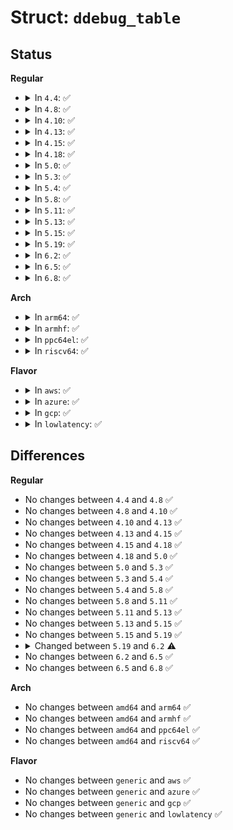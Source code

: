# Struct: <code>ddebug_table</code>

## Status
<b>Regular</b>
<ul>
<li>
<details>
<summary>In <code>4.4</code>: ✅</summary>

```c
struct ddebug_table {
    struct list_head link;
    const char *mod_name;
    unsigned int num_ddebugs;
    struct _ddebug *ddebugs;
};
```
</details>
</li>
<li>
<details>
<summary>In <code>4.8</code>: ✅</summary>

```c
struct ddebug_table {
    struct list_head link;
    const char *mod_name;
    unsigned int num_ddebugs;
    struct _ddebug *ddebugs;
};
```
</details>
</li>
<li>
<details>
<summary>In <code>4.10</code>: ✅</summary>

```c
struct ddebug_table {
    struct list_head link;
    const char *mod_name;
    unsigned int num_ddebugs;
    struct _ddebug *ddebugs;
};
```
</details>
</li>
<li>
<details>
<summary>In <code>4.13</code>: ✅</summary>

```c
struct ddebug_table {
    struct list_head link;
    const char *mod_name;
    unsigned int num_ddebugs;
    struct _ddebug *ddebugs;
};
```
</details>
</li>
<li>
<details>
<summary>In <code>4.15</code>: ✅</summary>

```c
struct ddebug_table {
    struct list_head link;
    const char *mod_name;
    unsigned int num_ddebugs;
    struct _ddebug *ddebugs;
};
```
</details>
</li>
<li>
<details>
<summary>In <code>4.18</code>: ✅</summary>

```c
struct ddebug_table {
    struct list_head link;
    const char *mod_name;
    unsigned int num_ddebugs;
    struct _ddebug *ddebugs;
};
```
</details>
</li>
<li>
<details>
<summary>In <code>5.0</code>: ✅</summary>

```c
struct ddebug_table {
    struct list_head link;
    const char *mod_name;
    unsigned int num_ddebugs;
    struct _ddebug *ddebugs;
};
```
</details>
</li>
<li>
<details>
<summary>In <code>5.3</code>: ✅</summary>

```c
struct ddebug_table {
    struct list_head link;
    const char *mod_name;
    unsigned int num_ddebugs;
    struct _ddebug *ddebugs;
};
```
</details>
</li>
<li>
<details>
<summary>In <code>5.4</code>: ✅</summary>

```c
struct ddebug_table {
    struct list_head link;
    const char *mod_name;
    unsigned int num_ddebugs;
    struct _ddebug *ddebugs;
};
```
</details>
</li>
<li>
<details>
<summary>In <code>5.8</code>: ✅</summary>

```c
struct ddebug_table {
    struct list_head link;
    const char *mod_name;
    unsigned int num_ddebugs;
    struct _ddebug *ddebugs;
};
```
</details>
</li>
<li>
<details>
<summary>In <code>5.11</code>: ✅</summary>

```c
struct ddebug_table {
    struct list_head link;
    const char *mod_name;
    unsigned int num_ddebugs;
    struct _ddebug *ddebugs;
};
```
</details>
</li>
<li>
<details>
<summary>In <code>5.13</code>: ✅</summary>

```c
struct ddebug_table {
    struct list_head link;
    const char *mod_name;
    unsigned int num_ddebugs;
    struct _ddebug *ddebugs;
};
```
</details>
</li>
<li>
<details>
<summary>In <code>5.15</code>: ✅</summary>

```c
struct ddebug_table {
    struct list_head link;
    const char *mod_name;
    unsigned int num_ddebugs;
    struct _ddebug *ddebugs;
};
```
</details>
</li>
<li>
<details>
<summary>In <code>5.19</code>: ✅</summary>

```c
struct ddebug_table {
    struct list_head link;
    const char *mod_name;
    unsigned int num_ddebugs;
    struct _ddebug *ddebugs;
};
```
</details>
</li>
<li>
<details>
<summary>In <code>6.2</code>: ✅</summary>

```c
struct ddebug_table {
    struct list_head link;
    struct list_head maps;
    const char *mod_name;
    unsigned int num_ddebugs;
    struct _ddebug *ddebugs;
};
```
</details>
</li>
<li>
<details>
<summary>In <code>6.5</code>: ✅</summary>

```c
struct ddebug_table {
    struct list_head link;
    struct list_head maps;
    const char *mod_name;
    unsigned int num_ddebugs;
    struct _ddebug *ddebugs;
};
```
</details>
</li>
<li>
<details>
<summary>In <code>6.8</code>: ✅</summary>

```c
struct ddebug_table {
    struct list_head link;
    struct list_head maps;
    const char *mod_name;
    unsigned int num_ddebugs;
    struct _ddebug *ddebugs;
};
```
</details>
</li>
</ul>
<b>Arch</b>
<ul>
<li>
<details>
<summary>In <code>arm64</code>: ✅</summary>

```c
struct ddebug_table {
    struct list_head link;
    const char *mod_name;
    unsigned int num_ddebugs;
    struct _ddebug *ddebugs;
};
```
</details>
</li>
<li>
<details>
<summary>In <code>armhf</code>: ✅</summary>

```c
struct ddebug_table {
    struct list_head link;
    const char *mod_name;
    unsigned int num_ddebugs;
    struct _ddebug *ddebugs;
};
```
</details>
</li>
<li>
<details>
<summary>In <code>ppc64el</code>: ✅</summary>

```c
struct ddebug_table {
    struct list_head link;
    const char *mod_name;
    unsigned int num_ddebugs;
    struct _ddebug *ddebugs;
};
```
</details>
</li>
<li>
<details>
<summary>In <code>riscv64</code>: ✅</summary>

```c
struct ddebug_table {
    struct list_head link;
    const char *mod_name;
    unsigned int num_ddebugs;
    struct _ddebug *ddebugs;
};
```
</details>
</li>
</ul>
<b>Flavor</b>
<ul>
<li>
<details>
<summary>In <code>aws</code>: ✅</summary>

```c
struct ddebug_table {
    struct list_head link;
    const char *mod_name;
    unsigned int num_ddebugs;
    struct _ddebug *ddebugs;
};
```
</details>
</li>
<li>
<details>
<summary>In <code>azure</code>: ✅</summary>

```c
struct ddebug_table {
    struct list_head link;
    const char *mod_name;
    unsigned int num_ddebugs;
    struct _ddebug *ddebugs;
};
```
</details>
</li>
<li>
<details>
<summary>In <code>gcp</code>: ✅</summary>

```c
struct ddebug_table {
    struct list_head link;
    const char *mod_name;
    unsigned int num_ddebugs;
    struct _ddebug *ddebugs;
};
```
</details>
</li>
<li>
<details>
<summary>In <code>lowlatency</code>: ✅</summary>

```c
struct ddebug_table {
    struct list_head link;
    const char *mod_name;
    unsigned int num_ddebugs;
    struct _ddebug *ddebugs;
};
```
</details>
</li>
</ul>

## Differences
<b>Regular</b>
<ul>
<li>
No changes between <code>4.4</code> and <code>4.8</code> ✅
</li>
<li>
No changes between <code>4.8</code> and <code>4.10</code> ✅
</li>
<li>
No changes between <code>4.10</code> and <code>4.13</code> ✅
</li>
<li>
No changes between <code>4.13</code> and <code>4.15</code> ✅
</li>
<li>
No changes between <code>4.15</code> and <code>4.18</code> ✅
</li>
<li>
No changes between <code>4.18</code> and <code>5.0</code> ✅
</li>
<li>
No changes between <code>5.0</code> and <code>5.3</code> ✅
</li>
<li>
No changes between <code>5.3</code> and <code>5.4</code> ✅
</li>
<li>
No changes between <code>5.4</code> and <code>5.8</code> ✅
</li>
<li>
No changes between <code>5.8</code> and <code>5.11</code> ✅
</li>
<li>
No changes between <code>5.11</code> and <code>5.13</code> ✅
</li>
<li>
No changes between <code>5.13</code> and <code>5.15</code> ✅
</li>
<li>
No changes between <code>5.15</code> and <code>5.19</code> ✅
</li>
<li>
<details>
<summary>Changed between <code>5.19</code> and <code>6.2</code> ⚠️</summary>
<ul>
<li>
<b>Field added. </b>
<code>struct list_head maps</code>
</li>
</ul>
</details>
</li>
<li>
No changes between <code>6.2</code> and <code>6.5</code> ✅
</li>
<li>
No changes between <code>6.5</code> and <code>6.8</code> ✅
</li>
</ul>
<b>Arch</b>
<ul>
<li>
No changes between <code>amd64</code> and <code>arm64</code> ✅
</li>
<li>
No changes between <code>amd64</code> and <code>armhf</code> ✅
</li>
<li>
No changes between <code>amd64</code> and <code>ppc64el</code> ✅
</li>
<li>
No changes between <code>amd64</code> and <code>riscv64</code> ✅
</li>
</ul>
<b>Flavor</b>
<ul>
<li>
No changes between <code>generic</code> and <code>aws</code> ✅
</li>
<li>
No changes between <code>generic</code> and <code>azure</code> ✅
</li>
<li>
No changes between <code>generic</code> and <code>gcp</code> ✅
</li>
<li>
No changes between <code>generic</code> and <code>lowlatency</code> ✅
</li>
</ul>
